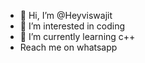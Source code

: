 - 👋 Hi, I’m @Heyviswajit
- 👀 I’m interested in coding
- 🌱 I’m currently learning c++
- Reach me on whatsapp






<!---
Heyviswajit/Heyviswajit is a ✨ special ✨ repository because its `README.md` (this file) appears on your GitHub profile.
You can click the Preview link to take a look at your changes.
--->
